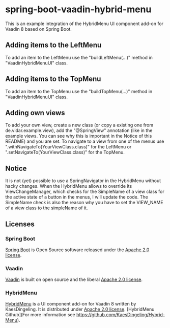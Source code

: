 # spring-boot-vaadin-hybrid-menu

This is an example integration of the HybridMenu UI component add-on for Vaadin 8 based on Spring Boot. 

## Adding items to the LeftMenu
To add an item to the LeftMenu use the "buildLeftMenu(...)" method in "VaadinHybridMenuUI" class.

## Adding items to the TopMenu
To add an item to the TopMenu use the "buildTopMenu(...)" method in "VaadinHybridMenuUI" class.

## Adding own views
To add your own view, create a new class (or copy a existing one from de.vidar.example.view), add the "@SpringView" annotation (like in the example views. You can see why this is important in the Notice of this README) and you are set. To navigate to a view from one of the menus use ".withNavigateTo(YourViewClass.class)" for the LeftMenu or ".setNavigateTo(YourViewClass.class)" for the TopMenu.

## Notice
It is not (yet) possible to use a SpringNavigator in the HybridMenu without hacky changes. When the HybridMenu allows to override its ViewChangeManager, which checks for the SimpleName of a view class for the active state of a button in the menus, I will update the code. 
The SimpleName check is also the reason why you have to set the VIEW_NAME of a view class to the simpleName of it.

## Licenses
### Spring Boot 
[Spring Boot]() is Open Source software released under the
[Apache 2.0 license](http://www.apache.org/licenses/LICENSE-2.0.html).

### Vaadin
[Vaadin](https://vaadin.com) is built on open source and the liberal [Apache 2.0 license](http://www.apache.org/licenses/LICENSE-2.0.html).

### HybridMenu
[HybridMenu](https://vaadin.com/directory/component/HybridMenu) is a UI component add-on for Vaadin 8 written by KaesDingeling. It is distributed under [Apache 2.0 license](http://www.apache.org/licenses/LICENSE-2.0.html). [HybridMenu Github](For more information see https://github.com/KaesDingeling/Hybrid-Menu).